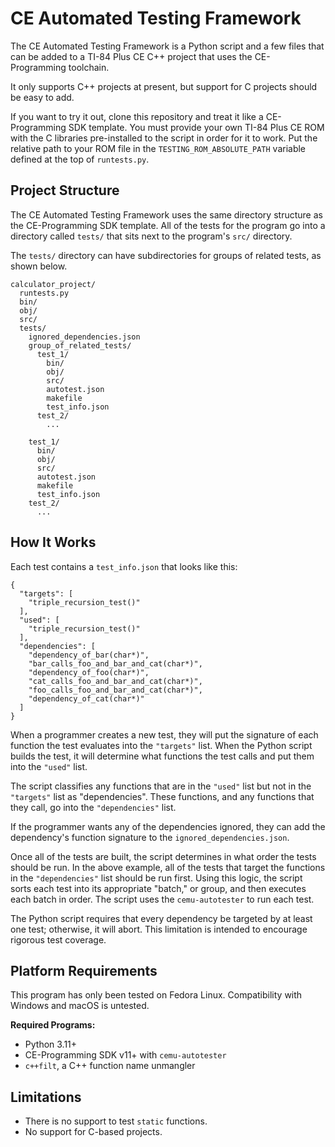 # CE Automated Testing Framework

The CE Automated Testing Framework is a Python script and a few files that can be added to a TI-84 Plus CE C++ project that uses the CE-Programming toolchain.

It only supports C++ projects at present, but support for C projects should be easy to add.

If you want to try it out, clone this repository and treat it like a CE-Programming SDK template. You must provide your own TI-84 Plus CE ROM with the C libraries pre-installed to the script in order for it to work. Put the relative path to your ROM file in the `TESTING_ROM_ABSOLUTE_PATH` variable defined at the top of `runtests.py`.


## Project Structure

The CE Automated Testing Framework uses the same directory structure as the CE-Programming SDK template. All of the tests for the program go into a directory called `tests/` that sits next to the program's `src/` directory.

The `tests/` directory can have subdirectories for groups of related tests, as shown below.

```
calculator_project/
  runtests.py
  bin/
  obj/
  src/
  tests/
    ignored_dependencies.json
    group_of_related_tests/
      test_1/
        bin/
        obj/
        src/
        autotest.json
        makefile
        test_info.json
      test_2/
        ...

    test_1/
      bin/
      obj/
      src/
      autotest.json
      makefile
      test_info.json
    test_2/
      ...
```

## How It Works

Each test contains a `test_info.json` that looks like this:

```
{
  "targets": [
    "triple_recursion_test()"
  ],
  "used": [
    "triple_recursion_test()"
  ],
  "dependencies": [
    "dependency_of_bar(char*)",
    "bar_calls_foo_and_bar_and_cat(char*)",
    "dependency_of_foo(char*)",
    "cat_calls_foo_and_bar_and_cat(char*)",
    "foo_calls_foo_and_bar_and_cat(char*)",
    "dependency_of_cat(char*)"
  ]
}
```

When a programmer creates a new test, they will put the signature of each function the test evaluates into the `"targets"` list. When the Python script builds the test, it will determine what functions the test calls and put them into the `"used"` list.

The script classifies any functions that are in the `"used"` list but not in the `"targets"` list as "dependencies". These functions, and any functions that they call, go into the `"dependencies"` list.

If the programmer wants any of the dependencies ignored, they can add the dependency's function signature to the `ignored_dependencies.json`.

Once all of the tests are built, the script determines in what order the tests should be run. In the above example, all of the tests that target the functions in the `"dependencies"` list should be run first. Using this logic, the script sorts each test into its appropriate "batch," or group, and then executes each batch in order. The script uses the `cemu-autotester` to run each test.

The Python script requires that every dependency be targeted by at least one test; otherwise, it will abort. This limitation is intended to encourage rigorous test coverage.

## Platform Requirements

This program has only been tested on Fedora Linux. Compatibility with Windows and macOS is untested.

**Required Programs:**

* Python 3.11+
* CE-Programming SDK v11+ with `cemu-autotester`
* `c++filt`, a C++ function name unmangler

## Limitations

* There is no support to test `static` functions.
* No support for C-based projects.